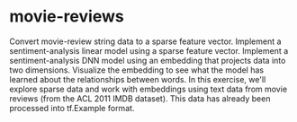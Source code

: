 # movie-reviews

Convert movie-review string data to a sparse feature vector.
Implement a sentiment-analysis linear model using a sparse feature vector.
Implement a sentiment-analysis DNN model using an embedding that projects data into two dimensions.
Visualize the embedding to see what the model has learned about the relationships between words.
In this exercise, we'll explore sparse data and work with embeddings using text data from movie reviews (from the ACL 2011 IMDB dataset). 
This data has already been processed into tf.Example format.
